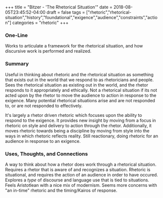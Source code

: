 +++
title = "Bitzer - 'The Rhetorical Situation'"
date = 2018-08-05T23:45:52-04:00
draft = false
tags = ["rhetoric","rhetorical-situation","history","foundational","exigence","audience","constraints","action"]
categories = "rhetoric"
+++
### One-Line
Works to articulate a framework for the rhetorical situation, and how discursive work is performed and realized.

### Summary
Useful in thinking about rhetoric and the rhetorical situation as something that exists out in the world that we respond to as rhetoricians and people. Sees the rhetorical situation as existing out in the world, and the rhetor responds to it appropriately and ethically. Not a rhetorical situation if its not acted upon by the rhetor to move the audience to action in response to the exigence. Many potential rhetorical situations arise and are not responded to, or are not responded to effectively.

It's largely a rhetor driven rhetoric which focuses upon the ability to respond to the exigence. It provides new insight by moving from a focus in rhetoric on style and delivery to action through the rhetor. Additionally, it moves rhetoric towards being a discipline by moving from style into the ways in which rhetoric reflects reality. Still reactionary, doing rhetoric for an audience in response to an exigence.

### Uses, Thoughts, and Connections
A way to think about how a rhetor does work through a rhetorical situation. Requires a rhetor that is aware of and recognizes a situation. Rhetoric is situational, and requires the action of an audience in order to have occured. Explores a *type* of discourse and language use that is tied to situations. Feels Aristotlean with a nice mix of modernism. Seems more concerns with "an in-time" rhetoric and the timing/Kairos of response.
